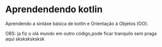 ﻿# Aprendendendo kotlin
 
 Aprendendo a sintáxe básica de kotlin e Orientação à Objetos (OO).
 
 OBS: ja fiz o olá mundo em outro código,pode ficar tranquilo sem praga aqui sksksksksksk
